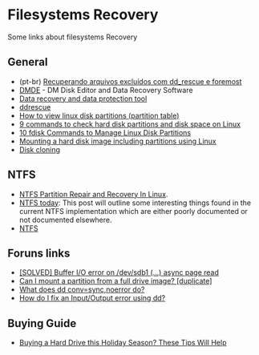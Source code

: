 # Filesystems Recovery

Some links about filesystems Recovery

## General

- (pt-br) [Recuperando arquivos excluídos com dd_rescue e foremost](http://www.100security.com.br/recuperando-arquivos-excluidos-com-dd_rescue-e-foremost/)
- [DMDE](https://dmde.com/download.html) - DM Disk Editor and Data Recovery Software
- [Data recovery and data protection tool](http://www.garloff.de/kurt/linux/ddrescue/)
- [ddrescue](https://www.forensicswiki.org/wiki/Ddrescue)
- [How to view linux disk partitions (partition table)](https://www.thegeekdiary.com/unix-linux-how-to-view-disk-partitions-partition-table/)
- [9 commands to check hard disk partitions and disk space on Linux](https://www.binarytides.com/linux-command-check-disk-partitions/)
- [10 fdisk Commands to Manage Linux Disk Partitions](https://www.tecmint.com/fdisk-commands-to-manage-linux-disk-partitions/)
- [Mounting a hard disk image including partitions using Linux](http://www.andremiller.net/content/mounting-hard-disk-image-including-partitions-using-linux)
- [Disk cloning](https://wiki.archlinux.org/index.php/Disk_cloning)

## NTFS

- [NTFS Partition Repair and Recovery In Linux](https://linuxacademy.com/blog/linux/ntfs-partition-repair-and-recovery-in-linux/).
- [NTFS today](https://dfir.ru/2019/01/19/ntfs-today/): This post will outline some interesting things found in the current NTFS implementation which are either poorly documented or not documented elsewhere.
- [NTFS](https://en.wikipedia.org/wiki/NTFS)

## Foruns links

- [[SOLVED] Buffer I/O error on /dev/sdb1 (...) async page read](https://www.linuxquestions.org/questions/linux-hardware-18/buffer-i-o-error-on-dev-sdb1-async-page-read-4175600715/)
- [Can I mount a partition from a full drive image? [duplicate]](https://unix.stackexchange.com/questions/230630/can-i-mount-a-partition-from-a-full-drive-image)
- [What does dd conv=sync,noerror do?](https://superuser.com/questions/622541/what-does-dd-conv-sync-noerror-do)
- [How do I fix an Input/Output error using dd?](https://askubuntu.com/questions/253117/how-do-i-fix-an-input-output-error-using-dd)
  
## Buying Guide

- [Buying a Hard Drive this Holiday Season? These Tips Will Help](https://www.backblaze.com/blog/hard-drive-buying-guide/)